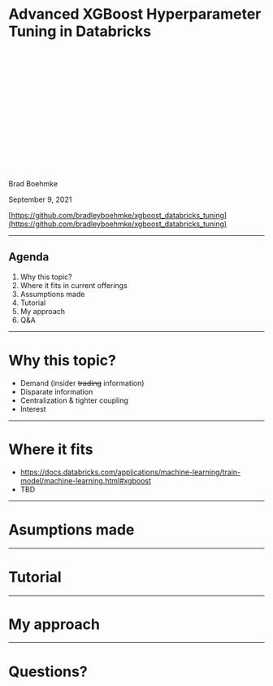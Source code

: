 # Advanced XGBoost Hyperparameter Tuning in Databricks

<br><br><br><br><br><br><br><br><br><br><br><br><br><br><br>
Brad Boehmke

September 9, 2021

[https://github.com/bradleyboehmke/xgboost_databricks_tuning](https://github.com/bradleyboehmke/xgboost_databricks_tuning)

---

## Agenda

1. Why this topic?
2. Where it fits in current offerings
3. Assumptions made
4. Tutorial
5. My approach
6. Q&A

---

# Why this topic?

* Demand (insider <strike>trading</strike> information)
* Disparate information
* Centralization & tighter coupling
* Interest

---

# Where it fits

* https://docs.databricks.com/applications/machine-learning/train-model/machine-learning.html#xgboost
* TBD

---

# Asumptions made


---

# Tutorial


---

# My approach


---

# Questions?

